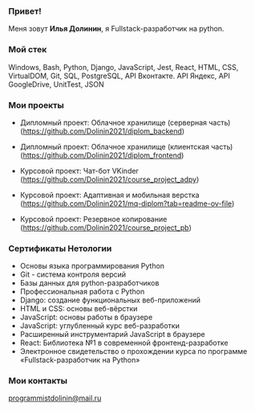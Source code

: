 ### Привет!

Меня зовут <b>Илья Долинин</b>, я Fullstack-разработчик на python.

### Мой стек

Windows, Bash, Python, Django, JavaScript, Jest, React, HTML, CSS, VirtualDOM, Git, SQL, PostgreSQL, API Вконтакте. API Яндекс, API GoogleDrive, UnitTest, JSON

### Мои проекты

- Дипломный проект: Облачное хранилище (серверная часть) (https://github.com/Dolinin2021/diplom_backend)

- Дипломный проект: Облачное хранилище (клиентская часть) (https://github.com/Dolinin2021/diplom_frontend)

- Курсовой проект: Чат-бот VKinder (https://github.com/Dolinin2021/course_project_adpy)

- Курсовой проект: Адаптивная и мобильная верстка (https://github.com/Dolinin2021/mq-diplom?tab=readme-ov-file)

- Курсовой проект: Резервное копирование (https://github.com/Dolinin2021/course_project_pb)

### Сертификаты Нетологии

- Основы языка программирования Python
- Git - система контроля версий
- Базы данных для python-разработчиков
- Профессиональная работа с Python
- Django: создание функциональных веб-приложений
- HTML и CSS: основы веб-вёрстки
- JavaScript: основы работы в браузере
- JavaScript: углубленный курс веб-разработки
- Расширенный инструментарий JavaScript в браузере
- React: Библиотека №1 в современной фронтенд-разработке
- Электронное свидетельство о прохождении курса по программе «Fullstack-разработчик на Python»

### Мои контакты
programmistdolinin@mail.ru
